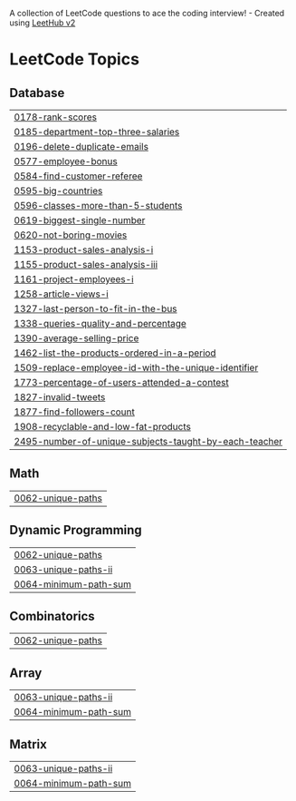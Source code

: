 A collection of LeetCode questions to ace the coding interview! - Created using [LeetHub v2](https://github.com/arunbhardwaj/LeetHub-2.0)
<!---LeetCode Topics Start-->
# LeetCode Topics
## Database
|  |
| ------- |
| [0178-rank-scores](https://github.com/arshibegum/LeetCode-repo/tree/master/0178-rank-scores) |
| [0185-department-top-three-salaries](https://github.com/arshibegum/LeetCode-repo/tree/master/0185-department-top-three-salaries) |
| [0196-delete-duplicate-emails](https://github.com/arshibegum/LeetCode-repo/tree/master/0196-delete-duplicate-emails) |
| [0577-employee-bonus](https://github.com/arshibegum/LeetCode-repo/tree/master/0577-employee-bonus) |
| [0584-find-customer-referee](https://github.com/arshibegum/LeetCode-repo/tree/master/0584-find-customer-referee) |
| [0595-big-countries](https://github.com/arshibegum/LeetCode-repo/tree/master/0595-big-countries) |
| [0596-classes-more-than-5-students](https://github.com/arshibegum/LeetCode-repo/tree/master/0596-classes-more-than-5-students) |
| [0619-biggest-single-number](https://github.com/arshibegum/LeetCode-repo/tree/master/0619-biggest-single-number) |
| [0620-not-boring-movies](https://github.com/arshibegum/LeetCode-repo/tree/master/0620-not-boring-movies) |
| [1153-product-sales-analysis-i](https://github.com/arshibegum/LeetCode-repo/tree/master/1153-product-sales-analysis-i) |
| [1155-product-sales-analysis-iii](https://github.com/arshibegum/LeetCode-repo/tree/master/1155-product-sales-analysis-iii) |
| [1161-project-employees-i](https://github.com/arshibegum/LeetCode-repo/tree/master/1161-project-employees-i) |
| [1258-article-views-i](https://github.com/arshibegum/LeetCode-repo/tree/master/1258-article-views-i) |
| [1327-last-person-to-fit-in-the-bus](https://github.com/arshibegum/LeetCode-repo/tree/master/1327-last-person-to-fit-in-the-bus) |
| [1338-queries-quality-and-percentage](https://github.com/arshibegum/LeetCode-repo/tree/master/1338-queries-quality-and-percentage) |
| [1390-average-selling-price](https://github.com/arshibegum/LeetCode-repo/tree/master/1390-average-selling-price) |
| [1462-list-the-products-ordered-in-a-period](https://github.com/arshibegum/LeetCode-repo/tree/master/1462-list-the-products-ordered-in-a-period) |
| [1509-replace-employee-id-with-the-unique-identifier](https://github.com/arshibegum/LeetCode-repo/tree/master/1509-replace-employee-id-with-the-unique-identifier) |
| [1773-percentage-of-users-attended-a-contest](https://github.com/arshibegum/LeetCode-repo/tree/master/1773-percentage-of-users-attended-a-contest) |
| [1827-invalid-tweets](https://github.com/arshibegum/LeetCode-repo/tree/master/1827-invalid-tweets) |
| [1877-find-followers-count](https://github.com/arshibegum/LeetCode-repo/tree/master/1877-find-followers-count) |
| [1908-recyclable-and-low-fat-products](https://github.com/arshibegum/LeetCode-repo/tree/master/1908-recyclable-and-low-fat-products) |
| [2495-number-of-unique-subjects-taught-by-each-teacher](https://github.com/arshibegum/LeetCode-repo/tree/master/2495-number-of-unique-subjects-taught-by-each-teacher) |
## Math
|  |
| ------- |
| [0062-unique-paths](https://github.com/arshibegum/LeetCode-repo/tree/master/0062-unique-paths) |
## Dynamic Programming
|  |
| ------- |
| [0062-unique-paths](https://github.com/arshibegum/LeetCode-repo/tree/master/0062-unique-paths) |
| [0063-unique-paths-ii](https://github.com/arshibegum/LeetCode-repo/tree/master/0063-unique-paths-ii) |
| [0064-minimum-path-sum](https://github.com/arshibegum/LeetCode-repo/tree/master/0064-minimum-path-sum) |
## Combinatorics
|  |
| ------- |
| [0062-unique-paths](https://github.com/arshibegum/LeetCode-repo/tree/master/0062-unique-paths) |
## Array
|  |
| ------- |
| [0063-unique-paths-ii](https://github.com/arshibegum/LeetCode-repo/tree/master/0063-unique-paths-ii) |
| [0064-minimum-path-sum](https://github.com/arshibegum/LeetCode-repo/tree/master/0064-minimum-path-sum) |
## Matrix
|  |
| ------- |
| [0063-unique-paths-ii](https://github.com/arshibegum/LeetCode-repo/tree/master/0063-unique-paths-ii) |
| [0064-minimum-path-sum](https://github.com/arshibegum/LeetCode-repo/tree/master/0064-minimum-path-sum) |
<!---LeetCode Topics End-->